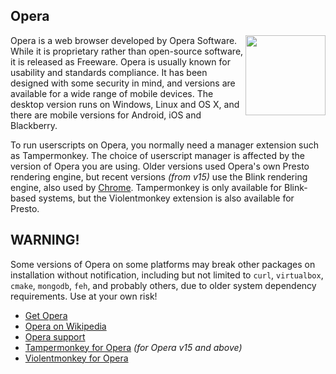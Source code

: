 ## Opera
<img src="https://raw.githubusercontent.com/wiki/OpenUserJS/OpenUserJS.org/images/opera_icon.min.svg?sanitize=true" width="128" height="128" align="right">

Opera is a web browser developed by Opera Software. While it is proprietary rather than open-source software, it is released as Freeware. Opera is usually known for usability and standards compliance. It has been designed with some security in mind, and versions are available for a wide range of mobile devices. The desktop version runs on Windows, Linux and OS X, and there are mobile versions for Android, iOS and Blackberry.

To run userscripts on Opera, you normally need a manager extension such as Tampermonkey. The choice of userscript manager is affected by the version of Opera you are using. Older versions used Opera's own Presto rendering engine, but recent versions *(from v15)* use the Blink rendering engine, also used by [Chrome][chrome]. Tampermonkey is only available for Blink-based systems, but the Violentmonkey extension is also available for Presto.

## WARNING!

Some versions of Opera on some platforms may break other packages on installation without notification, including but not limited to `curl`, `virtualbox`, `cmake`, `mongodb`, `feh`, and probably others, due to older system dependency requirements. Use at your own risk!

* [Get Opera][operaBrowser]
* [Opera on Wikipedia][wikipediaOpera]
* [Opera support][operaHelp]
* [Tampermonkey for Opera][tamperMonkeyForOpera] *(for Opera v15 and above)*
* [Violentmonkey for Opera][violentmonkeyForOpera]

[githubFavicon]: https://assets-cdn.github.com/favicon.ico
[oujsFavicon]: https://raw.githubusercontent.com/OpenUserJs/OpenUserJS.org/master/public/images/favicon16.png
[operaBrowser]: http://www.opera.com/computer
[wikipediaOpera]: https://www.wikipedia.org/wiki/Opera_%28web_browser%29
[operaHelp]: http://www.opera.com/help
[tamperMonkeyForOpera]: Tampermonkey-for-Opera
[violentmonkeyForOpera]: Violentmonkey-for-Opera
[chrome]: Chrome
